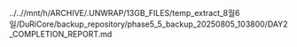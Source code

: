 ../..//mnt/h/ARCHIVE/.UNWRAP/13GB_FILES/temp_extract_8월6일/DuRiCore/backup_repository/phase5_5_backup_20250805_103800/DAY2_COMPLETION_REPORT.md